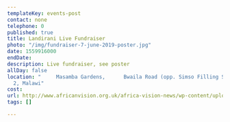```yaml
---
templateKey: events-post
contact: none
telephone: 0
published: true
title: Landirani Live Fundraiser
photo: "/img/fundraiser-7-june-2019-poster.jpg"
date: 1559916000
endDate: 
description: Live fundraiser, see poster
allDay: false
location: "     Masamba Gardens,      Bwaila Road (opp. Simso Filling Station)     Lilongwe
  2, Malawi"
cost: 
url: http://www.africanvision.org.uk/africa-vision-news/wp-content/uploads/2019/05/Fundraiser-7-june-2019-poster.pdf
tags: []

---
```

